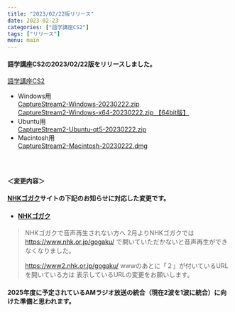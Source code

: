 ```yaml
---
title: "2023/02/22版リリース"
date: 2023-02-23
categories: ["語学講座CS2"]
tags: ["リリース"]
menu: main
---
```

#### 語学講座CS2の2023/02/22版をリリースしました。
[語学講座CS2](https://csreviser.github.io/CaptureStream2/)
* Windows用    
[CaptureStream2-Windows-20230222.zip](https://github.com/CSReviser/CaptureStream2/releases/download/20230222/CaptureStream2-Windows-20230222.zip)   
[CaptureStream2-Windows-x64-20230222.zip 【64bit版】](https://github.com/CSReviser/CaptureStream2/releases/download/20230222/CaptureStream2-Windows-x64-20230222.zip) 
* Ubuntu用    
[CaptureStream2-Ubuntu-qt5-20230222.zip](https://github.com/CSReviser/CaptureStream2/releases/download/20230222/CaptureStream2-Ubuntu-qt5-20230222.zip)
* Macintosh用    
[CaptureStream2-Macintosh-20230222.dmg](https://github.com/CSReviser/CaptureStream2/releases/download/20230222/CaptureStream2-Macintosh-20230222.dmg)
####  　　　  
#### ＜変更内容＞　　　
#### [NHKゴガク](https://www.nhk.or.jp/gogaku/)サイトの下記のお知らせに対応した変更です。
* #### [NHKゴガク](https://www.nhk.or.jp/gogaku/)
> NHKゴガクで音声再生されない方へ
> 2月よりNHKゴガクでは
> https://www.nhk.or.jp/gogaku/
> で開いていただかないと音声再生ができなくなりました。
> 
> https://www2.nhk.or.jp/gogaku/
> wwwのあとに「２」が付いているURLを開いている方は
> 表示しているURLの変更をお願いします。 
#### 2025年度に予定されているAMラジオ放送の統合（現在2波を1波に統合）に向けた準備と思われます。
